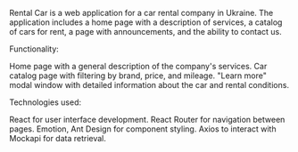 Rental Car is a web application for a car rental company in Ukraine.
 The application includes a home page with a description of services, a catalog of cars for rent, a page with announcements, and the ability to contact us.

Functionality:

Home page with a general description of the company's services.
Car catalog page with filtering by brand, price, and mileage.
"Learn more" modal window with detailed information about the car and rental conditions.

Technologies used:

React for user interface development.
React Router for navigation between pages.
Emotion, Ant Design for component styling.
Axios to interact with Mockapi for data retrieval.
